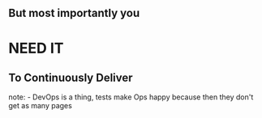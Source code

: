 ## But most importantly you
# NEED IT
## To Continuously Deliver

note:
	- DevOps is a thing, tests make Ops happy because then they don't get as many pages